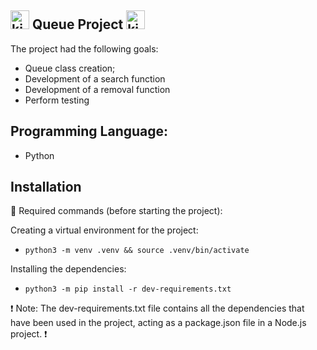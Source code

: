 ## <img src="https://www.gettyimages.com.br/ilustra%C3%A7%C3%B5es/p%C3%A1ssaro-kiwi" alt="kiwi animal" width="30" height="30"> Queue Project <img src="https://www.google.com/imgres?imgurl=https%3A%2F%2Fcdn.pixabay.com%2Fphoto%2F2012%2F04%2F16%2F13%2F31%2Fkiwi-36015_1280.png&tbnid=W4YxjtpXVYXk2M&vet=12ahUKEwjSk-XRs6OBAxXNN7kGHdEEDHgQMyhAegUIARDuAQ..i&imgrefurl=https%3A%2F%2Fpixabay.com%2Fpt%2Fvectors%2Fkiwi-fruta-comida-verde-nutri%25C3%25A7%25C3%25A3o-36015%2F&docid=a5Wc4W38HHiH8M&w=1280&h=1095&q=ilustra%C3%A7%C3%A3o%20kiwi%20fruta&ved=2ahUKEwjSk-XRs6OBAxXNN7kGHdEEDHgQMyhAegUIARDuAQ" alt="kiwi fruit" width="30" height="30">






The project had the following goals:

- Queue class creation;
- Development of a search function
- Development of a removal function
- Perform testing


## Programming Language:
- Python

## Installation

🤖 Required commands (before starting the project):

Creating a virtual environment for the project:

* `python3 -m venv .venv && source .venv/bin/activate`

Installing the dependencies:

* `python3 -m pip install -r dev-requirements.txt`


❗️ Note: 
The dev-requirements.txt file contains all the dependencies that have been used in the project, acting as a package.json file in a Node.js project. ❗️

